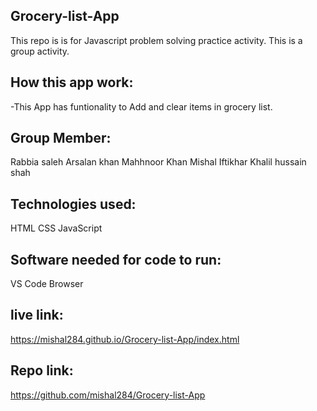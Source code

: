 ## Grocery-list-App
This repo is is for Javascript problem solving practice activity.
This is a group activity.
## How this app work:
-This App has funtionality to Add and clear items in grocery list.
## Group Member:
Rabbia saleh
Arsalan khan
Mahhnoor Khan
Mishal Iftikhar
Khalil hussain shah
## Technologies used:
HTML
CSS
JavaScript 
## Software needed for code to run:
VS Code
Browser
## live link:
https://mishal284.github.io/Grocery-list-App/index.html
## Repo link:
https://github.com/mishal284/Grocery-list-App
